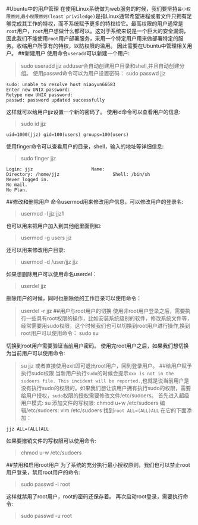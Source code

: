 #Ubuntu中的用户管理
在使用Linux系统做为web服务的时候，我们要坚持`最小权限原则`,`最小权限原则(least priviledge)`是指Linux通常希望进程或者文件只拥有足够完成其工作的特权，而不系统赋予更多的特权给它。最高权限的用户通常是`root`用户，`root`用户想做什么都可以。这对于系统来说是一个巨大的安全漏洞，因此我们不能使用`root`用户部署服务，采用一个特定用户用来做部署特定的服务。收缩用户所享有的特权，以防权限的滥用。
因此需要在Ubuntu中管理相关用户。
##新建用户
使用命令`useradd`可以新建一个用户:
>sudo useradd jjz
adduser会自动创建用户目录和shell,并且自动创建分组。
使用passwd命令可以为用户设置密码：
>sudo passwd jjz

	sudo: unable to resolve host niaoyun66683
	Enter new UNIX password:
	Retype new UNIX password:
	passwd: password updated successfully
	
这样就可以给用户jjz设置一个新的密码了。
使用id命令可以查看用户的信息:
>sudo id jjz

	uid=1000(jjz) gid=100(users) groups=100(users)

使用finger命令可以查看用户的目录，shell，输入的地址等详细信息:
>sudo finger jjz

	Login: jjz            			Name:
	Directory: /home/jjz                	Shell: /bin/sh
	Never logged in.
	No mail.
	No Plan.
##修改和删除用户
命令usermod用来修改用户信息，可以修改用户的登录名:
>usermod -l jjz jjz1

也可以用来把用户加入到其他组里面例如:
>usermod -g users jjz

还可以用来修改用户目录:
>usermod -d /user/jjz jjz

如果想删除用户可以使用命名userdel：
>userdel jjz

删除用户的时候，同时也删除他的工作目录可以使用命令：
>userdel -r jjz
##用户与root用户的切换
使用非root用户登录之后，需要执行一些具有root权限的操作，比如安装系统级别的软件，修改系统文件等，经常需要用sudo权限，这个时候我们也可以切换到root用户进行操作,换到root用户可以使用命令：
>sudo su

切换到root用户需要验证当前用户密码。
使用完root用户之后，如果我们想切换为当前用户可以使用命令:
>su jjz
或者直接使用exit即可退出root用户，回到登录用户。
##给用户赋予执行sudo权限
当新用户执行`sudo`的时候会提示`xxx is not in the sudoers file. This incident will be reported.`,也就是说当前用户是没有执行sudo的权限的。如果我们想让该用户拥有执行sudo的权限，需要给用户授权，`sudo`权限的授权需要修改文件/etc/sudoers。
首先进入超级用户模式:
>su
添加文件的写权限:
>chmod u+w /etc/sudoers
编辑/etc/sudoers:
>vim /etc/sudoers
找到`root ALL=(ALL)ALL`
在它的下面添加：
	
	jjz ALL=(ALL)ALL

如果要撤销文件的写权限可以使用命令:
>chmod u-w /etc/sudoers


##禁用和启用root用户
为了系统的充分执行最小授权原则，我们也可以禁止root用户登录，禁用root用户的命令:
>sudo passwd -l root

这样就禁用了root用户，root的密码还保存着。
再次启动root登录，需要执行命令:
>sudo passwd -u root




